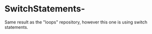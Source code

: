 # SwitchStatements-
Same result as the "loops" repository, however this one is using switch statements. 
